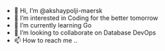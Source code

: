 - 👋 Hi, I’m @akshaypolji-maersk
- 👀 I’m interested in Coding for the better tomorrow
- 🌱 I’m currently learning Go 
- 💞️ I’m looking to collaborate on Database DevOps
- 📫 How to reach me .. 

<!---
akshaypolji-maersk/akshaypolji-maersk is a ✨ special ✨ repository because its `README.md` (this file) appears on your GitHub profile.
You can click the Preview link to take a look at your changes.
--->
